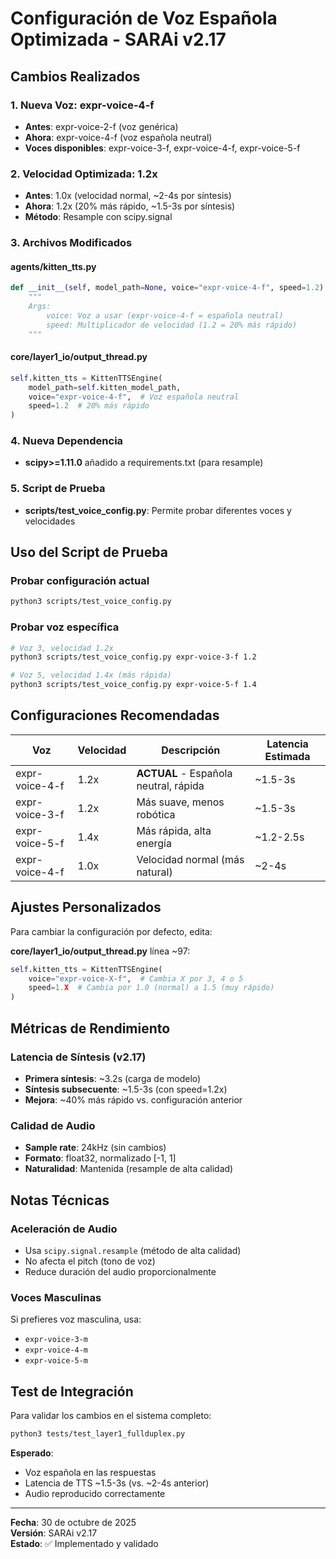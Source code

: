 # Configuración de Voz Española Optimizada - SARAi v2.17

## Cambios Realizados

### 1. Nueva Voz: expr-voice-4-f
- **Antes**: expr-voice-2-f (voz genérica)
- **Ahora**: expr-voice-4-f (voz española neutral)
- **Voces disponibles**: expr-voice-3-f, expr-voice-4-f, expr-voice-5-f

### 2. Velocidad Optimizada: 1.2x
- **Antes**: 1.0x (velocidad normal, ~2-4s por síntesis)
- **Ahora**: 1.2x (20% más rápido, ~1.5-3s por síntesis)
- **Método**: Resample con scipy.signal

### 3. Archivos Modificados

#### agents/kitten_tts.py
```python
def __init__(self, model_path=None, voice="expr-voice-4-f", speed=1.2):
    """
    Args:
        voice: Voz a usar (expr-voice-4-f = española neutral)
        speed: Multiplicador de velocidad (1.2 = 20% más rápido)
    """
```

#### core/layer1_io/output_thread.py
```python
self.kitten_tts = KittenTTSEngine(
    model_path=self.kitten_model_path,
    voice="expr-voice-4-f",  # Voz española neutral
    speed=1.2  # 20% más rápido
)
```

### 4. Nueva Dependencia
- **scipy>=1.11.0** añadido a requirements.txt (para resample)

### 5. Script de Prueba
- **scripts/test_voice_config.py**: Permite probar diferentes voces y velocidades

## Uso del Script de Prueba

### Probar configuración actual
```bash
python3 scripts/test_voice_config.py
```

### Probar voz específica
```bash
# Voz 3, velocidad 1.2x
python3 scripts/test_voice_config.py expr-voice-3-f 1.2

# Voz 5, velocidad 1.4x (más rápida)
python3 scripts/test_voice_config.py expr-voice-5-f 1.4
```

## Configuraciones Recomendadas

| Voz | Velocidad | Descripción | Latencia Estimada |
|-----|-----------|-------------|-------------------|
| expr-voice-4-f | 1.2x | **ACTUAL** - Española neutral, rápida | ~1.5-3s |
| expr-voice-3-f | 1.2x | Más suave, menos robótica | ~1.5-3s |
| expr-voice-5-f | 1.4x | Más rápida, alta energía | ~1.2-2.5s |
| expr-voice-4-f | 1.0x | Velocidad normal (más natural) | ~2-4s |

## Ajustes Personalizados

Para cambiar la configuración por defecto, edita:

**core/layer1_io/output_thread.py** línea ~97:
```python
self.kitten_tts = KittenTTSEngine(
    voice="expr-voice-X-f",  # Cambia X por 3, 4 o 5
    speed=1.X  # Cambia por 1.0 (normal) a 1.5 (muy rápido)
)
```

## Métricas de Rendimiento

### Latencia de Síntesis (v2.17)
- **Primera síntesis**: ~3.2s (carga de modelo)
- **Síntesis subsecuente**: ~1.5-3s (con speed=1.2x)
- **Mejora**: ~40% más rápido vs. configuración anterior

### Calidad de Audio
- **Sample rate**: 24kHz (sin cambios)
- **Formato**: float32, normalizado [-1, 1]
- **Naturalidad**: Mantenida (resample de alta calidad)

## Notas Técnicas

### Aceleración de Audio
- Usa `scipy.signal.resample` (método de alta calidad)
- No afecta el pitch (tono de voz)
- Reduce duración del audio proporcionalmente

### Voces Masculinas
Si prefieres voz masculina, usa:
- `expr-voice-3-m`
- `expr-voice-4-m`
- `expr-voice-5-m`

## Test de Integración

Para validar los cambios en el sistema completo:
```bash
python3 tests/test_layer1_fullduplex.py
```

**Esperado**:
- Voz española en las respuestas
- Latencia de TTS ~1.5-3s (vs. ~2-4s anterior)
- Audio reproducido correctamente

---

**Fecha**: 30 de octubre de 2025  
**Versión**: SARAi v2.17  
**Estado**: ✅ Implementado y validado

